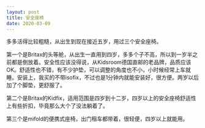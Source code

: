 ```yaml
---
layout: post
title: 安全座椅
date: 2020-03-09
---
```


多多活得比较粗糙，从出生到现在接近五岁，用过三个安全座椅。

第一个是Britax的头等舱，从出生一直用到四岁，多多个子不高，所以到一岁半之前都是倒放着。安全性应该没得说，从Kidsroom德国直邮的老品牌，品质应该OK。舒适性也不错，有不少护垫，可以调整的角度也不小，小时候经常上车就睡。安装上，我买的不带isofix，不过也是1分钟内就能安装好，很方便。两岁以后加了个脚垫，更舒服了。

第二个是Britax的Kidfix，适用范围是四岁到十二岁，四岁以上的安全座椅舒适性上有些折扣，毕竟那么大个了没法躺着了。

第三个是mifold的便携式座椅，出门租车都带着，很轻便，四岁以上就能用。
